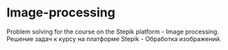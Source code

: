 # Image-processing
Problem solving for the course on the Stepik platform - Image processing.
Решение задач к курсу на платформе Stepik - Обработка изображений.
